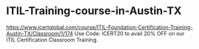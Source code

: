 # ITIL-Training-course-in-Austin-TX
https://www.icertglobal.com/course/ITIL-Foundation-Certification-Training-Austin-TX/Classroom/1/174       Use Code: ICERT20 to avail 20% OFF on our ITIL Certification Classroom Training.
